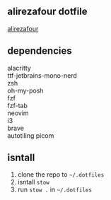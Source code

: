 ## alirezafour dotfile
  
[alirezafour](https://github.com/alirezafour)
  
## dependencies
alacritty  
ttf-jetbrains-mono-nerd  
zsh  
oh-my-posh  
fzf  
fzf-tab  
neovim  
i3  
brave  
autotiling
picom

## isntall
1. clone the repo to `~/.dotfiles`  
2. isntall `stow`  
3. run `stow .`  in `~/.dotfiles`  
